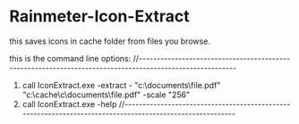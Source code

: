 # Rainmeter-Icon-Extract
this saves icons in cache folder from files you browse.


this is the command line options:
//---------------------------------------------------------------------------------------------------------
1. call IconExtract.exe -extract - "c:\documents\file.pdf" "c:\cache\c\documents\file.pdf" -scale "256"
2. call IconExtract.exe -help
//---------------------------------------------------------------------------------------------------------
